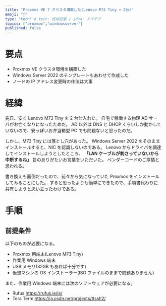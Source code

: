 ```yaml
---
title: "Proxmox VE 7 クラスタ構築した(Lenovo M73 Tiny × 2台)"
emoji: "🐥"
type: "tech" # tech: 技術記事 / idea: アイデア
topics: ["proxmox","windowsserver"]
published: false
---
```


# 要点
- Proxmox VE クラスタ環境を構築した
- Windows Server 2022 のテンプレートもあわせて作成した
- ノードの IP アドレス変更時の作法は大事

# 経緯
先日、安く Lenovo M73 Tiny を 2 台仕入れた。
自宅で稼働する物理 AD サーバがお亡くなりになったためだ。
AD 以外は DNS と DHCP くらいしか動かしていないので、安っぽいお弁当箱型 PC でも問題ないと思ったのだ。

しかし、M73 Tiny には落とし穴があった。
Windows Server 2022 をそのままインストールすると、NIC を認識しないのである。
Lenovo からドライバを調達してインストールしようとしたところ、 **「LAN ケーブルが刺さっていないから中断するね」** 旨のありがたいお言葉をいただいた。
ベンダーコードのご厚情と思われる。

書き換えも面倒だったので、前々から気になっていた Proxmox をインストールしてみることにした。
すると思ったよりも簡単にできたので、手順書代わりに共有しようと思い立ったわけである。

# 手順
## 前提条件
以下のものが必要になる。
- Proxmox 用端末(Lenovo M73 Tiny)
- 作業用 Windows 端末
- USB メモリ(32GB もあれば十分です)
- 仮想マシンの OS インストーラー(ISO ファイルのままで問題ありません)

また、作業用 Windows 端末には次のソフトウェアが必要になる。
- Rufus
https://rufus.ie/ja/
- Tera Term
https://ja.osdn.net/projects/ttssh2/